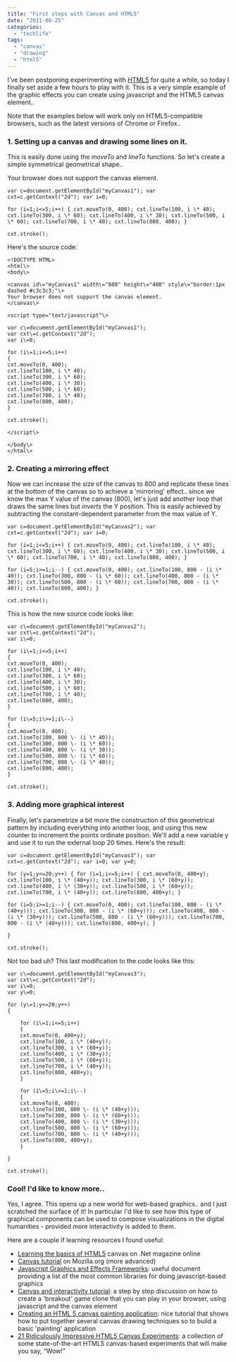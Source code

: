 ```yaml
---
title: "First steps with Canvas and HTML5"
date: "2011-08-25"
categories: 
  - "techlife"
tags: 
  - "canvas"
  - "drawing"
  - "html5"
---
```


I've been postponing experimenting with [HTML5](http://en.wikipedia.org/wiki/HTML5) for quite a while, so today I finally set aside a few hours to play with it. This is a very simple example of the graphic effects you can create using javascript and the HTML5 canvas element..

Note that the examples below will work only on HTML5-compatible browsers, such as the latest versions of Chrome or Firefox..

### 1\. Setting up a canvas and drawing some lines on it.

This is easily done using the _moveTo_ and _lineTo_ functions. So let's create a simple symmetrical geometrical shape..

  

Your browser does not support the canvas element.

```
var c=document.getElementById("myCanvas1"); var cxt=c.getContext("2d"); var i=0;

for (i=1;i<=5;i++) { cxt.moveTo(0, 400); cxt.lineTo(100, i \* 40); cxt.lineTo(300, i \* 60); cxt.lineTo(400, i \* 30); cxt.lineTo(500, i \* 60); cxt.lineTo(700, i \* 40); cxt.lineTo(800, 400); }

cxt.stroke();
```
  
  

Here's the source code:

```
<!DOCTYPE HTML>
<html\>
<body\>

<canvas id\="myCanvas1" width\="800" height\="400" style\="border:1px dashed #c3c3c3;"\>
Your browser does not support the canvas element.
</canvas\>

<script type="text/javascript"\>

var c\=document.getElementById("myCanvas1");
var cxt\=c.getContext("2d");
var i\=0;

for (i\=1;i<=5;i++)
{
cxt.moveTo(0, 400);
cxt.lineTo(100, i \* 40);
cxt.lineTo(300, i \* 60);
cxt.lineTo(400, i \* 30);
cxt.lineTo(500, i \* 60);
cxt.lineTo(700, i \* 40);
cxt.lineTo(800, 400);
}

cxt.stroke();

</script\>

</body\>
</html\>
```

### 2\. Creating a mirroring effect

Now we can increase the size of the canvas to 800 and replicate these lines at the bottom of the canvas so to achieve a 'mirroring' effect.. since we know the max Y value of the canvas (800), let's just add another loop that draws the same lines but _inverts_ the Y position. This is easily achieved by subtracting the constant-dependent parameter from the max value of Y.


```
var c=document.getElementById("myCanvas2"); var cxt=c.getContext("2d"); var i=0;

for (i=1;i<=5;i++) { cxt.moveTo(0, 400); cxt.lineTo(100, i \* 40); cxt.lineTo(300, i \* 60); cxt.lineTo(400, i \* 30); cxt.lineTo(500, i \* 60); cxt.lineTo(700, i \* 40); cxt.lineTo(800, 400); }

for (i=5;i>=1;i--) { cxt.moveTo(0, 400); cxt.lineTo(100, 800 - (i \* 40)); cxt.lineTo(300, 800 - (i \* 60)); cxt.lineTo(400, 800 - (i \* 30)); cxt.lineTo(500, 800 - (i \* 60)); cxt.lineTo(700, 800 - (i \* 40)); cxt.lineTo(800, 400); }

cxt.stroke();

```
  
  

This is how the new source code looks like:

```
var c\=document.getElementById("myCanvas2");
var cxt\=c.getContext("2d");
var i\=0;

for (i\=1;i<=5;i++)
{
cxt.moveTo(0, 400);
cxt.lineTo(100, i \* 40);
cxt.lineTo(300, i \* 60);
cxt.lineTo(400, i \* 30);
cxt.lineTo(500, i \* 60);
cxt.lineTo(700, i \* 40);
cxt.lineTo(800, 400);
}

for (i\=5;i\>=1;i\--)
{
cxt.moveTo(0, 400);
cxt.lineTo(100, 800 \- (i \* 40));
cxt.lineTo(300, 800 \- (i \* 60));
cxt.lineTo(400, 800 \- (i \* 30));
cxt.lineTo(500, 800 \- (i \* 60));
cxt.lineTo(700, 800 \- (i \* 40));
cxt.lineTo(800, 400);
}

cxt.stroke();
```

### 3\. Adding more graphical interest

Finally, let's parametrize a bit more the construction of this geometrical pattern by including everything into another loop, and using this new counter to increment the points ordinate position. We'll add a new variable y and use it to run the external loop 20 times. Here's the result:

  
```
var c=document.getElementById("myCanvas3"); var cxt=c.getContext("2d"); var i=0; var y=0;

for (y=1;y<=20;y++) { for (i=1;i<=5;i++) { cxt.moveTo(0, 400+y); cxt.lineTo(100, i \* (40+y)); cxt.lineTo(300, i \* (60+y)); cxt.lineTo(400, i \* (30+y)); cxt.lineTo(500, i \* (60+y)); cxt.lineTo(700, i \* (40+y)); cxt.lineTo(800, 400+y); }

for (i=5;i>=1;i--) { cxt.moveTo(0, 400); cxt.lineTo(100, 800 - (i \* (40+y))); cxt.lineTo(300, 800 - (i \* (60+y))); cxt.lineTo(400, 800 - (i \* (30+y))); cxt.lineTo(500, 800 - (i \* (60+y))); cxt.lineTo(700, 800 - (i \* (40+y))); cxt.lineTo(800, 400+y); }

}

cxt.stroke();
```
  

Not too bad uh? This last modification to the code looks like this:

```
var c\=document.getElementById("myCanvas3");
var cxt\=c.getContext("2d");
var i\=0;
var y\=0;

for (y\=1;y<=20;y++)
{
    
    for (i\=1;i<=5;i++)
    {
    cxt.moveTo(0, 400+y);
    cxt.lineTo(100, i \* (40+y));
    cxt.lineTo(300, i \* (60+y));
    cxt.lineTo(400, i \* (30+y));
    cxt.lineTo(500, i \* (60+y));
    cxt.lineTo(700, i \* (40+y));
    cxt.lineTo(800, 400+y);
    }

    for (i\=5;i\>=1;i\--)
    {
    cxt.moveTo(0, 400);
    cxt.lineTo(100, 800 \- (i \* (40+y)));
    cxt.lineTo(300, 800 \- (i \* (60+y)));
    cxt.lineTo(400, 800 \- (i \* (30+y)));
    cxt.lineTo(500, 800 \- (i \* (60+y)));
    cxt.lineTo(700, 800 \- (i \* (40+y)));
    cxt.lineTo(800, 400+y);
    }

}

cxt.stroke();

```

### Cool! I'd like to know more..

Yes, I agree. This opens up a new world for web-based graphics.. and I just scratched the surface of it! In particular I'd like to see how this type of graphical components can be used to compose visualizations in the digital humanities - provided more interactivity is added to them.

Here are a couple if learning resources I found useful:

- [Learning the basics of HTML5](http://www.netmagazine.com/tutorials/learning-basics-html5-canvas) canvas on .Net magazine online
- [Canvas tutorial](https://developer.mozilla.org/en/canvas_tutorial) on Mozilla.org (more advanced)
- [Javascript Graphics and Effects Frameworks](http://ajaxpatterns.org/Javascript_Graphics_and_Effects_Frameworks): useful document providing a list of the most common libraries for doing javascript-based graphics
- [Canvas and interactivity tutorial](http://billmill.org/static/canvastutorial/index.html): a step by step discussion on how to create a 'breakout' game clone that you can play in your browser, using javascript and the canvas element
- [Creating an HTML 5 canvas painting application](http://dev.opera.com/articles/view/html5-canvas-painting/): nice tutorial that shows how to put together several canvas drawing techniques so to build a basic 'painting' application
- [21 Ridiculously Impressive HTML5 Canvas Experiments](http://net.tutsplus.com/articles/web-roundups/21-ridiculously-impressive-html5-canvas-experiments/): a collection of some state-of-the-art HTML5 canvas-based experiments that will make you say, “Wow!”
